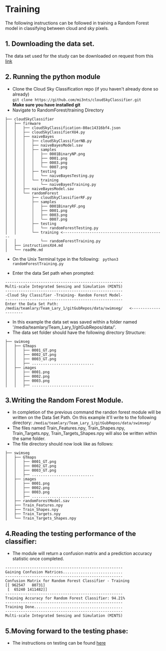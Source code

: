 # Training 
The following instructions can be followed in training a Random Forest model in classifying between cloud and sky pixels.

## 1. Downloading the data set.
The data set used for the study can be downloaded on request from this [link](http://vintage.winklerbros.net/swimseg.html)

## 2. Running the python module

- Clone the Cloud Sky Classification repo (if you haven't already done so already)</br>
```git clone https://github.com/mi3nts/cloudSkyClassifier.git```</br>
**Make sure you have installed git**
- Navigate to RandomForest/training Directory  
```
├── cloudSkyClassifier
│   ├── firmware
│   │   ├── cloudSkyClassification-80ac14316bf4.json
│   │   ├── cloudSkyClassifierXU4.py
│   │   ├── naiveBayes
│   │   │   ├── cloudSkyClassifierNB.py
│   │   │   ├── naiveBayesModel.sav
│   │   │   ├── samples
│   │   │   │   ├── 0001BinaryNP.png
│   │   │   │   ├── 0001.png
│   │   │   │   ├── 0003.png
│   │   │   │   └── 0007.png
│   │   │   ├── testing
│   │   │   │   └── naiveBayesTesting.py
│   │   │   └── training
│   │   │       └── naiveBayesTraining.py
│   │   ├── naiveBayesModel.sav
│   │   └── randomForest
│   │       ├── cloudSkyClassifierRF.py
│   │       ├── samples
│   │       │   ├── 0001BinaryRF.png
│   │       │   ├── 0001.png
│   │       │   ├── 0003.png
│   │       │   └── 0007.png
│   │       ├── testing
│   │       │   └── randomForestTesting.py
│   │       └── training <----------------------------------------------
│   │           └── randomForestTraining.py
│   ├── instructionsXU4.md
│   └── readMe.md
```
- On the Unix Terminal type in the following:
``` python3 randomForestTraining.py```

- Enter the data Set path when prompted: 
```
-----------------------------------------------------
Multi-scale Integrated Sensing and Simulation (MINTS)
-----------------------------------------------------
-Cloud Sky Classifier -Training- Random Forest Model-
-----------------------------------------------------
Enter the Data Set Path: /media/teamlary/Team_Lary_1/gitGubRepos/data/swimseg/   <---------------------
```
- In this example the data set was saved within a folder named '/media/teamlary/Team_Lary_1/gitGubRepos/data/'. 
- The data set folder should have the following directory Structure:
```
├── swimseg
│   ├── GTmaps
│   │   ├── 0001_GT.png
│   │   ├── 0002_GT.png
│   │   ├── 0003_GT.png
│   │   ├── ............................
│   ├── images
│   │   ├── 0001.png
│   │   ├── 0002.png
│   │   ├── 0003.png
│   │   ├── ............................
```

## 3.Writing the Random Forest Module. 
- In completion of the previous command the randon forest module will be written on the Data Set Path. On this example it'll write to the following directory: 
```/media/teamlary/Team_Lary_1/gitGubRepos/data/swimseg/ ```
- The files named Train_Features.npy, Train_Shapes.npy, Train_Targets.npy, Train_Targets_Shapes.npy will also be written within the same folder.
- The file directory should now look like as follows:
```
├── swimseg
│   ├── GTmaps
│   │   ├── 0001_GT.png
│   │   ├── 0002_GT.png
│   │   ├── 0003_GT.png
│   │   ├── ............................
│   ├── images
│   │   ├── 0001.png
│   │   ├── 0002.png
│   │   ├── 0003.png
│   │   ├── ............................
│   ├── randomForestModel.sav
│   ├── Train_Features.npy
│   ├── Train_Shapes.npy
│   ├── Train_Targets.npy
│   └── Train_Targets_Shapes.npy
````

## 4.Reading the testing performance of the classifier:
- The module will return a confusion matrix and a prediction accuracy statistic once completed.
```
-----------------------------------------------------
Gaining Confusion Matrices...........................
-----------------------------------------------------
Confusion Matrix for Random Forest Classifier - Training
[[ 962547   80731]
 [  65240 1411482]]
-----------------------------------------------------
Training Accuracy for Random Forest Classifier: 94.21%
-----------------------------------------------------
Training Done........................................
-----------------------------------------------------
Multi-scale Integrated Sensing and Simulation (MINTS)

```

## 5.Moving forward to the testing phase:
- The instructions on testing can be found [here](https://github.com/mi3nts/cloudSkyClassifier/tree/master/firmware/randomForest/testing)
